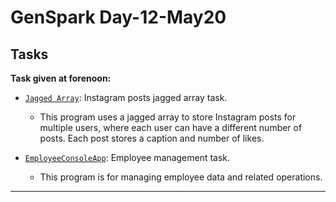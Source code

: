# GenSpark Day-12-May20

## Tasks

**Task given at forenoon:**

- [`Jagged Array`](Learnings/Learnings/Program.cs): Instagram posts jagged array task.  
  - This program uses a jagged array to store Instagram posts for multiple users, where each user can have a different number of posts. Each post stores a caption and number of likes.

- [`EmployeeConsoleApp`](EmployeeConsoleApp/Program.cs): Employee management task.  
  - This program is for managing employee data and related operations.

---